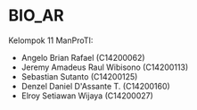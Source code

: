 # BIO_AR
Kelompok 11 ManProTI:
- Angelo Brian Rafael (C14200062)
- Jeremy Amadeus Raul Wibisono (C14200113)
- Sebastian Sutanto (C14200125)
- Denzel Daniel D'Assante T. (C14200160)
- Elroy Setiawan Wijaya (C14200027)

